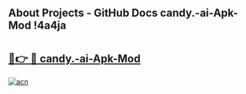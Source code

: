 ## About Projects - GitHub Docs candy.-ai-Apk-Mod !4a4ja

# <h2><a href="https://andorid.site?title=candy.-ai-Apk-Mod&ref=14PRO">🔗👉 🔴 candy.-ai-Apk-Mod</a></h2>

[![acn](https://github.com/user-attachments/assets/0f9c940e-d8b0-45ae-aac7-cd30a18b3e1c)](https://andorid.site?title=candy.-ai-Apk-Mod&ref=14PRO)

